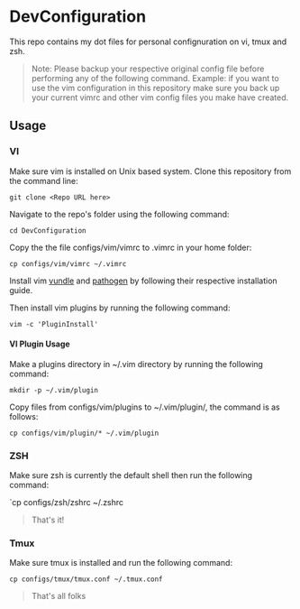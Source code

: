 # DevConfiguration
This repo contains my dot files for personal confignuration on vi, tmux and zsh. 

> Note: Please backup your respective original config file before performing any of the following command.
> Example: if you want to use the vim configuration in this repository make sure you back up your current vimrc 
> and other vim config files you make have created.

## Usage
 ### VI

 Make sure vim is installed on Unix based system. Clone this repository from the command line:

 `git clone <Repo URL here>`

 Navigate to the repo's folder using the following command:

 `cd DevConfiguration`

 Copy the the file configs/vim/vimrc to .vimrc in your home folder:

 `cp configs/vim/vimrc ~/.vimrc`

Install vim [vundle](https://github.com/VundleVim/Vundle.vim) and [pathogen](https://github.com/tpope/vim-pathogen) by following their respective installation guide.

Then install vim plugins by running the following command:

`vim -c 'PluginInstall'`

#### VI Plugin Usage
Make a plugins directory in ~/.vim directory by running the following command:

`mkdir -p ~/.vim/plugin`

Copy files from configs/vim/plugins to ~/.vim/plugin/, the command is as follows:

`cp configs/vim/plugin/* ~/.vim/plugin`

### ZSH
Make sure zsh is currently the default shell then run the following command:

`cp configs/zsh/zshrc ~/.zshrc

> That's it!

### Tmux

Make sure tmux is installed and run the following command:

`cp configs/tmux/tmux.conf ~/.tmux.conf`

> That's all folks

